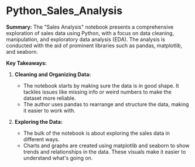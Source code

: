# Python_Sales_Analysis

**Summary:**
The "Sales Analysis" notebook presents a comprehensive exploration of sales data using Python, with a focus on data cleaning, manipulation, and exploratory data analysis (EDA). The analysis is conducted with the aid of prominent libraries such as pandas, matplotlib, and seaborn.

**Key Takeaways:**
1. **Cleaning and Organizing Data:**
   - The notebook starts by making sure the data is in good shape. It tackles issues like missing info or weird numbers to make the dataset more reliable.
   - The author uses pandas to rearrange and structure the data, making it easier to work with.

2. **Exploring the Data:**
   - The bulk of the notebook is about exploring the sales data in different ways.
   - Charts and graphs are created using matplotlib and seaborn to show trends and relationships in the data. These visuals make it easier to understand what's going on.

